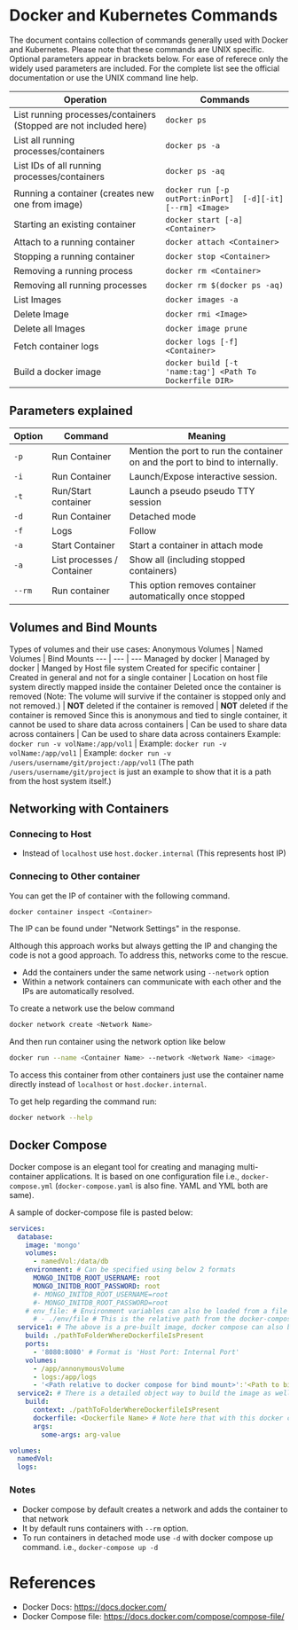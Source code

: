 # Docker and Kubernetes Commands
The document contains collection of commands generally used with Docker and Kubernetes. Please note that these commands are UNIX specific.
Optional parameters appear in brackets below. For ease of referece only the widely used parameters are included. For the complete list see the official documentation or use the UNIX command line help.

Operation | Commands
--- | ---
List running processes/containers (Stopped are not included here) | ```docker ps ```
List all running processes/containers | ```docker ps -a```
List IDs of all running processes/containers | ```docker ps -aq```
Running a container (creates new one from image) | ```docker run [-p outPort:inPort]  [-d][-it][--rm] <Image>```
Starting an existing container | ```docker start [-a] <Container>``` 
Attach to a running container | ```docker attach <Container>```
Stopping a running container | ```docker stop <Container>```
Removing a running process | ```docker rm <Container>```
Removing all running processes | ```docker rm $(docker ps -aq)```
List Images | ```docker images -a```
Delete Image | ```docker rmi <Image>```
Delete all Images | ```docker image prune```
Fetch container logs | ```docker logs [-f] <Container>```
Build a docker image | ```docker build [-t 'name:tag'] <Path To Dockerfile DIR>```

## Parameters explained
Option | Command | Meaning
--- | --- | ---
`-p` | Run Container | Mention the port to run the container on and the port to bind to internally.
`-i` | Run Container | Launch/Expose interactive session.
`-t` | Run/Start container | Launch a pseudo pseudo TTY session
`-d` | Run Container | Detached mode
`-f` | Logs |  Follow
`-a` | Start Container | Start a container in attach mode
`-a` | List processes / Container | Show all (including stopped containers)
`--rm` | Run container | This option removes container automatically once stopped

## Volumes and Bind Mounts
Types of volumes and their use cases:
Anonymous Volumes | Named Volumes | Bind Mounts
--- | --- | ---
Managed by docker | Managed by docker | Manged by Host file system
Created for specific container | Created in general and not for a single container | Location on host file system directly mapped inside the container
Deleted once the container is removed (Note: The volume will survive if the container is stopped only and not removed.) | **NOT** deleted if the container is removed | **NOT** deleted if the container is removed
Since this is anonymous and tied to single container, it cannot be used to share data across containers | Can be used to share data across containers | Can be used to share data across containers
Example: `docker run -v volName:/app/vol1` | Example: `docker run -v volName:/app/vol1` | Example: `docker run -v /users/username/git/project:/app/vol1` (The path `/users/username/git/project` is just an example to show that it is a path from the host system itself.)

## Networking with Containers

### Connecing to Host
- Instead of `localhost` use `host.docker.internal` (This represents host IP)

### Connecing to Other container
You can get the IP of container with the following command.
```bash
docker container inspect <Container>
```
The IP can be found under "Network Settings" in the response.

Although this approach works but always getting the IP and changing the code is not a good approach.
To address this, networks come to the rescue.
- Add the containers under the same network using `--network` option
- Within a network containers can communicate with each other and the IPs are automatically resolved.

To create a network use the below command
```bash
docker network create <Network Name>
```

And then run container using the network option like below
```bash
docker run --name <Container Name> --network <Network Name> <image>
```

To access this container from other containers just use the container name directly instead of `localhost` or `host.docker.internal`.

To get help regarding the command run:
```bash
docker network --help
```

## Docker Compose 
Docker compose is an elegant tool for creating and managing multi-container applications. It is based on one configuration file i.e., `docker-compose.yml` (`docker-compose.yaml` is also fine. YAML and YML both are same).

A sample of docker-compose file is pasted below:
```yaml
services:
  database:
    image: 'mongo'
    volumes:
      - namedVol:/data/db
    environment: # Can be specified using below 2 formats
      MONGO_INITDB_ROOT_USERNAME: root
      MONGO_INITDB_ROOT_PASSWORD: root
      #- MONGO_INITDB_ROOT_USERNAME=root
      #- MONGO_INITDB_ROOT_PASSWORD=root
    # env_file: # Environment variables can also be loaded from a file
      # - ./env/file # This is the relative path from the docker-compose file
  service1: # The above is a pre-built image, docker compose can also build images using the build configuration. Just mention the path to the specific dockerfile path
    build: ./pathToFolderWhereDockerfileIsPresent
    ports:
      - '8080:8080' # Format is 'Host Port: Internal Port'
    volumes:
      - /app/annonymousVolume
      - logs:/app/logs
      - '<Path relative to docker compose for bind mount>':'<Path to bind in container>'
  service2: # There is a detailed object way to build the image as well
    build:
      context: ./pathToFolderWhereDockerfileIsPresent
      dockerfile: <Dockerfile Name> # Note here that with this docker compose it is not necessary to keep the name of the docker file as Dockerfile.
      args:
        some-args: arg-value

volumes:
  namedVol:
  logs:
```

### Notes
- Docker compose by default creates a network and adds the container to that network
- It by default runs containers with `--rm` option.
- To run containers in detached mode use `-d` with docker compose up command. i.e., `docker-compose up -d`
  

# References
- Docker Docs: https://docs.docker.com/
- Docker Compose file: https://docs.docker.com/compose/compose-file/

